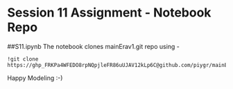 # Session 11 Assignment - Notebook Repo

##S11.ipynb
The notebook clones mainErav1.git repo using -

```
!git clone https://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@github.com/piygr/mainErav1.git
``` 


Happy Modeling :-) 
 
